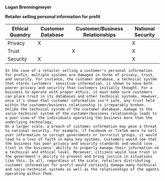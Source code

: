 **Logan Brenningmeyer**

**Retailer selling personal information for profit**

|Ethical Quandry|Customer Database|Customer/Business Relationships|National Security|
|---------------|----------------|----------------|----------------|
|Privacy        |X               |                |X               |
|Trust          |                |X               |X               |
|Security       |X               |                |X               |

    In the case of a retailer selling a customer's personal information for profit, multiple systems are damaged in terms of privacy, trust, and security. For instance, the customer database, a technical system that stores customers' sensitive information, is shown to have both poorer privacy and security than customers initially thought. For a business to operate with proper ethics, it must make sure customers can place trust in its databases and other technical systems. However, once it's shown that customer information isn't safe, any trust held within the customer/business relationship is irreparably broken. Unlike the technical system of the customer database, damage to the socio-technical system of the customer/business relationship leads to a poor view of the individuals operating the business more than the underlying technology. 
    On a larger scale, a breach of customer information may pose a threat to national security. For example, if Facebook or TikTok were to sell user information to corrupt governments or terrorist groups, it would lead to a loss of faith in many key systems. Customers would see that the business has poor privacy and security standards and would lose trust in the business' ability to properly manage their information on a technical and ethical level. Moreover, citizens would lose trust in the government's ability to prevent and bring justice in situations like this. In all, regardless of the scale, retailers distributing customer information for profit would certainly damage many technical and socio-technical systems as well as the relationships of the agents operating within them. 
